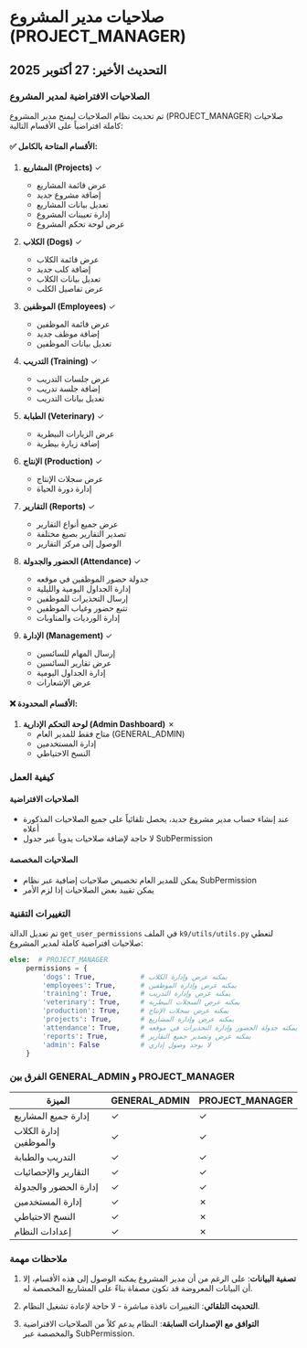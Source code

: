 # صلاحيات مدير المشروع (PROJECT_MANAGER)

## التحديث الأخير: 27 أكتوبر 2025

### الصلاحيات الافتراضية لمدير المشروع

تم تحديث نظام الصلاحيات ليمنح مدير المشروع (PROJECT_MANAGER) صلاحيات كاملة افتراضياً على الأقسام التالية:

#### ✅ الأقسام المتاحة بالكامل:

1. **المشاريع (Projects)** ✓
   - عرض قائمة المشاريع
   - إضافة مشروع جديد
   - تعديل بيانات المشاريع
   - إدارة تعيينات المشروع
   - عرض لوحة تحكم المشروع

2. **الكلاب (Dogs)** ✓
   - عرض قائمة الكلاب
   - إضافة كلب جديد
   - تعديل بيانات الكلاب
   - عرض تفاصيل الكلب

3. **الموظفين (Employees)** ✓
   - عرض قائمة الموظفين
   - إضافة موظف جديد
   - تعديل بيانات الموظفين

4. **التدريب (Training)** ✓
   - عرض جلسات التدريب
   - إضافة جلسة تدريب
   - تعديل بيانات التدريب

5. **الطبابة (Veterinary)** ✓
   - عرض الزيارات البيطرية
   - إضافة زيارة بيطرية

6. **الإنتاج (Production)** ✓
   - عرض سجلات الإنتاج
   - إدارة دورة الحياة

7. **التقارير (Reports)** ✓
   - عرض جميع أنواع التقارير
   - تصدير التقارير بصيغ مختلفة
   - الوصول إلى مركز التقارير

8. **الحضور والجدولة (Attendance)** ✓
   - جدولة حضور الموظفين في موقعه
   - إدارة الجداول اليومية والليلية
   - إرسال التحذيرات للموظفين
   - تتبع حضور وغياب الموظفين
   - إدارة الورديات والمناوبات

9. **الإدارة (Management)** ✓
   - إرسال المهام للسائسين
   - عرض تقارير السائسين
   - إدارة الجداول اليومية
   - عرض الإشعارات

#### ❌ الأقسام المحدودة:

1. **لوحة التحكم الإدارية (Admin Dashboard)** ✗
   - متاح فقط للمدير العام (GENERAL_ADMIN)
   - إدارة المستخدمين
   - النسخ الاحتياطي

### كيفية العمل

#### الصلاحيات الافتراضية
- عند إنشاء حساب مدير مشروع جديد، يحصل تلقائياً على جميع الصلاحيات المذكورة أعلاه
- لا حاجة لإضافة صلاحيات يدوياً عبر جدول SubPermission

#### الصلاحيات المخصصة
- يمكن للمدير العام تخصيص صلاحيات إضافية عبر نظام SubPermission
- يمكن تقييد بعض الصلاحيات إذا لزم الأمر

### التغييرات التقنية

تم تعديل الدالة `get_user_permissions` في الملف `k9/utils/utils.py` لتعطي صلاحيات افتراضية كاملة لمدير المشروع:

```python
else:  # PROJECT_MANAGER
    permissions = {
        'dogs': True,           # يمكنه عرض وإدارة الكلاب
        'employees': True,      # يمكنه عرض وإدارة الموظفين
        'training': True,       # يمكنه عرض وإدارة التدريب
        'veterinary': True,     # يمكنه عرض السجلات البيطرية
        'production': True,     # يمكنه عرض سجلات الإنتاج
        'projects': True,       # يمكنه عرض وإدارة المشاريع
        'attendance': True,     # يمكنه جدولة الحضور وإدارة التحذيرات في موقعه
        'reports': True,        # يمكنه عرض وتصدير جميع التقارير
        'admin': False          # لا يوجد وصول إداري
    }
```

### الفرق بين GENERAL_ADMIN و PROJECT_MANAGER

| الميزة | GENERAL_ADMIN | PROJECT_MANAGER |
|--------|---------------|-----------------|
| إدارة جميع المشاريع | ✓ | ✓ |
| إدارة الكلاب والموظفين | ✓ | ✓ |
| التدريب والطبابة | ✓ | ✓ |
| التقارير والإحصائيات | ✓ | ✓ |
| إدارة الحضور والجدولة | ✓ | ✓ |
| إدارة المستخدمين | ✓ | ✗ |
| النسخ الاحتياطي | ✓ | ✗ |
| إعدادات النظام | ✓ | ✗ |

### ملاحظات مهمة

1. **تصفية البيانات**: على الرغم من أن مدير المشروع يمكنه الوصول إلى هذه الأقسام، إلا أن البيانات المعروضة قد تكون مصفاة بناءً على المشاريع المخصصة له.

2. **التحديث التلقائي**: التغييرات نافذة مباشرة - لا حاجة لإعادة تشغيل النظام.

3. **التوافق مع الإصدارات السابقة**: النظام يدعم كلاً من الصلاحيات الافتراضية والمخصصة عبر SubPermission.
